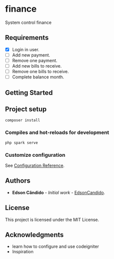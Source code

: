 # finance

 System control finance

## Requirements

 - [x] Login in user.
 - [ ] Add new payment.
 - [ ] Remove one payment.
 - [ ] Add new bills to receive.
 - [ ] Remove one bills to receive.
 - [ ] Complete balance month.

## Getting Started

## Project setup
```
composer install            
```

### Compiles and hot-reloads for development
```
php spark serve
```

### Customize configuration
See [Configuration Reference](https://codeigniter.com/user_guide/installation/index.html).

## Authors

* **Edson Cândido** - *Initial work* - [EdsonCandido](https://github.com/EdsonCandido).

## License

This project is licensed under the MIT License.

## Acknowledgments

* learn how to configure and use codeigniter
* Inspiration